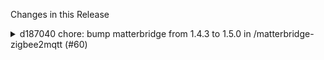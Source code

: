 Changes in this Release

<details><summary>d187040 chore: bump matterbridge from 1.4.3 to 1.5.0 in /matterbridge-zigbee2mqtt (#60)</summary>
chore: bump matterbridge from 1.4.3 to 1.5.0 in /matterbridge-zigbee2mqtt (#60)

Bumps [matterbridge](https://github.com/Luligu/matterbridge) from 1.4.3
to 1.5.0.
<details>
<summary>Release notes</summary>
<p><em>Sourced from <a
href="https://github.com/Luligu/matterbridge/releases">matterbridge's
releases</a>.</em></p>
<blockquote>
<h2>Release 1.5.0</h2>
<h2>[1.5.0] - 2024-08-27</h2>
<h3>Breaking Changes</h3>
<ul>
<li>[-bridge -childbridge]: You don't need anymore to add the parmeter
-bridge or -childbridge on the command line or systemctl configuration
or docker command: the default is bridge mode and if no parameter is
added, Matterbridge uses the settings from the frontend that are
saved.</li>
<li>[-logger]: You don't need anymore to add the parmeter -logger
[level]: the default is info and if no parameter is added, Matterbridge
uses the settings from the frontend that are saved.</li>
<li>[-filelogger]: You don't need anymore to add the parmeter
-filelogger: the default is false and if no parameter is added,
Matterbridge uses the settings from the frontend that are saved.</li>
<li>[-matterlogger]: You don't need anymore to add the parmeter
-matterlogger [level]: the default is info and if no parameter is added,
Matterbridge uses the settings from the frontend that are saved.</li>
<li>[-matterfilelogger]: You don't need anymore to add the parmeter
-matterfilelogger: the default is false and if no parameter is added,
Matterbridge uses the settings from the frontend that are saved.</li>
</ul>
<h3>Breaking Changes for developers</h3>
<ul>
<li>please read this <a
href="https://github.com/Luligu/matterbridge/blob/main/README-DEV.md">Development
guide lines</a></li>
</ul>
<h3>Added</h3>
<ul>
<li>[frontend]: Added menu item &quot;Update&quot;.</li>
<li>[frontend]: Added menu item &quot;Restart&quot;.</li>
<li>[frontend]: Added menu item &quot;Shutdown&quot;.</li>
<li>[frontend]: Added menu item &quot;Download&quot;.</li>
<li>[frontend]: Added menu item &quot;Backup&quot;.</li>
<li>[frontend]: Added menu item &quot;Unregister all devices&quot; with
a confirmation dialog.</li>
<li>[frontend]: Added menu item &quot;Reset commissioning&quot; with a
confirmation dialog.</li>
<li>[frontend]: Added menu item &quot;Factory reset&quot; with a
confirmation dialog.</li>
</ul>
<h3>Changed</h3>
<ul>
<li>[package]: Update dependencies.</li>
</ul>
<!-- raw HTML omitted -->
</blockquote>
</details>
<details>
<summary>Changelog</summary>
<p><em>Sourced from <a
href="https://github.com/Luligu/matterbridge/blob/main/CHANGELOG.md">matterbridge's
changelog</a>.</em></p>
<blockquote>
<h2>[1.5.0] - 2024-08-27</h2>
<h3>Breaking Changes</h3>
<ul>
<li>[-bridge -childbridge]: You don't need anymore to add the parmeter
-bridge or -childbridge on the command line or systemctl configuration
or docker command: the default is bridge mode and if no parameter is
added, Matterbridge uses the settings from the frontend that are
saved.</li>
<li>[-logger]: You don't need anymore to add the parmeter -logger
[level]: the default is info and if no parameter is added, Matterbridge
uses the settings from the frontend that are saved.</li>
<li>[-filelogger]: You don't need anymore to add the parmeter
-filelogger: the default is false and if no parameter is added,
Matterbridge uses the settings from the frontend that are saved.</li>
<li>[-matterlogger]: You don't need anymore to add the parmeter
-matterlogger [level]: the default is info and if no parameter is added,
Matterbridge uses the settings from the frontend that are saved.</li>
<li>[-matterfilelogger]: You don't need anymore to add the parmeter
-matterfilelogger: the default is false and if no parameter is added,
Matterbridge uses the settings from the frontend that are saved.</li>
</ul>
<h3>Breaking Changes for developers</h3>
<ul>
<li>please read this <a
href="https://github.com/Luligu/matterbridge/blob/main/README-DEV.md">Development
guide lines</a></li>
</ul>
<h3>Added</h3>
<ul>
<li>[frontend]: Added menu item &quot;Update&quot;.</li>
<li>[frontend]: Added menu item &quot;Restart&quot;.</li>
<li>[frontend]: Added menu item &quot;Shutdown&quot;.</li>
<li>[frontend]: Added menu item &quot;Download&quot;.</li>
<li>[frontend]: Added menu item &quot;Backup&quot;.</li>
<li>[frontend]: Added menu item &quot;Unregister all devices&quot; with
a confirmation dialog.</li>
<li>[frontend]: Added menu item &quot;Reset commissioning&quot; with a
confirmation dialog.</li>
<li>[frontend]: Added menu item &quot;Factory reset&quot; with a
confirmation dialog.</li>
</ul>
<h3>Changed</h3>
<ul>
<li>[package]: Update dependencies.</li>
</ul>
<!-- raw HTML omitted -->
</blockquote>
</details>
<details>
<summary>Commits</summary>
<ul>
<li><a
href="https://github.com/Luligu/matterbridge/commit/85131cff7745ac63fd9dfb075c717bb94f061512"><code>85131cf</code></a>
Merge pull request <a
href="https://redirect.github.com/Luligu/matterbridge/issues/111">#111</a>
from Luligu/dev</li>
<li><a
href="https://github.com/Luligu/matterbridge/commit/ef2745296379206b0b24a133205d90fa467e2f15"><code>ef27452</code></a>
Release 1.5.0</li>
<li><a
href="https://github.com/Luligu/matterbridge/commit/a76f9fc86cc7c3c9d5ca466149fbaabda497708e"><code>a76f9fc</code></a>
Refactor README.md</li>
<li><a
href="https://github.com/Luligu/matterbridge/commit/1479debf3d75e360fd936f489d0fdf1343f07f79"><code>1479deb</code></a>
Release 1.5.0</li>
<li><a
href="https://github.com/Luligu/matterbridge/commit/3456b4ab7a805f261bbce4aa60f8eb32964eb19d"><code>3456b4a</code></a>
Refactor README.md</li>
<li><a
href="https://github.com/Luligu/matterbridge/commit/bd0c7d288335be68cdb0bc5bdfc3a6085ede5690"><code>bd0c7d2</code></a>
Refactor README.md</li>
<li><a
href="https://github.com/Luligu/matterbridge/commit/965daa5e404eadc34447f1377603057ce4ef51a1"><code>965daa5</code></a>
Add ipv4address and ipv6address parameters</li>
<li><a
href="https://github.com/Luligu/matterbridge/commit/dc1e5dee60e8fad83ac97162c87b2a183bc6f950"><code>dc1e5de</code></a>
1.5.0-beta10</li>
<li><a
href="https://github.com/Luligu/matterbridge/commit/4cc093e8aa7492cd4c269d533a651862ebd4e976"><code>4cc093e</code></a>
1.5.0-beta10</li>
<li><a
href="https://github.com/Luligu/matterbridge/commit/35ef935ed6038f5f291403c530dde59fc4cdc23a"><code>35ef935</code></a>
1.5.0-beta10</li>
<li>Additional commits viewable in <a
href="https://github.com/Luligu/matterbridge/compare/1.4.3...1.5.0">compare
view</a></li>
</ul>
</details>
<br />


[![Dependabot compatibility
score](https://dependabot-badges.githubapp.com/badges/compatibility_score?dependency-name=matterbridge&package-manager=npm_and_yarn&previous-version=1.4.3&new-version=1.5.0)](https://docs.github.com/en/github/managing-security-vulnerabilities/about-dependabot-security-updates#about-compatibility-scores)

Dependabot will resolve any conflicts with this PR as long as you don't
alter it yourself. You can also trigger a rebase manually by commenting
`@dependabot rebase`.

[//]: # (dependabot-automerge-start)
[//]: # (dependabot-automerge-end)

---

<details>
<summary>Dependabot commands and options</summary>
<br />

You can trigger Dependabot actions by commenting on this PR:
- `@dependabot rebase` will rebase this PR
- `@dependabot recreate` will recreate this PR, overwriting any edits
that have been made to it
- `@dependabot merge` will merge this PR after your CI passes on it
- `@dependabot squash and merge` will squash and merge this PR after
your CI passes on it
- `@dependabot cancel merge` will cancel a previously requested merge
and block automerging
- `@dependabot reopen` will reopen this PR if it is closed
- `@dependabot close` will close this PR and stop Dependabot recreating
it. You can achieve the same result by closing it manually
- `@dependabot show <dependency name> ignore conditions` will show all
of the ignore conditions of the specified dependency
- `@dependabot ignore this major version` will close this PR and stop
Dependabot creating any more for this major version (unless you reopen
the PR or upgrade to it yourself)
- `@dependabot ignore this minor version` will close this PR and stop
Dependabot creating any more for this minor version (unless you reopen
the PR or upgrade to it yourself)
- `@dependabot ignore this dependency` will close this PR and stop
Dependabot creating any more for this dependency (unless you reopen the
PR or upgrade to it yourself)


</details>

Signed-off-by: dependabot[bot] <support@github.com>
Co-authored-by: dependabot[bot] <49699333+dependabot[bot]@users.noreply.github.com></details>